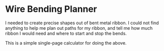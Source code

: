 # Wire Bending Planner

I needed to create precise shapes out of bent metal ribbon. I could not find anything to help me plan out paths for my ribbon, and tell me how much ribbon I would need and where to start and stop the bends.

This is a simple single-page calculator for doing the above.